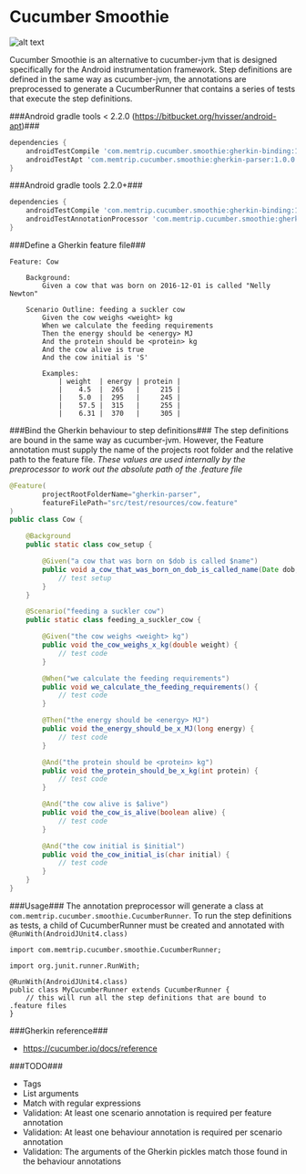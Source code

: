 Cucumber Smoothie
======================

![alt text](http://oi63.tinypic.com/zkobjq.jpg "Cucumber smoothie")

Cucumber Smoothie is an alternative to cucumber-jvm that is designed specifically for the Android instrumentation framework. Step definitions are defined in the same way as cucumber-jvm, the annotations are preprocessed to generate a CucumberRunner that contains a series of tests that execute the step definitions.

###Android gradle tools < 2.2.0 (https://bitbucket.org/hvisser/android-apt)###
```groovy
dependencies {
    androidTestCompile 'com.memtrip.cucumber.smoothie:gherkin-binding:1.0.0'
    androidTestApt 'com.memtrip.cucumber.smoothie:gherkin-parser:1.0.0'
}
```

###Android gradle tools 2.2.0+###
```groovy
dependencies {
    androidTestCompile 'com.memtrip.cucumber.smoothie:gherkin-binding:1.0.0'
    androidTestAnnotationProcessor 'com.memtrip.cucumber.smoothie:gherkin-parser:1.0.0'
}
```

###Define a Gherkin feature file###
```
Feature: Cow

    Background:
        Given a cow that was born on 2016-12-01 is called "Nelly Newton"

    Scenario Outline: feeding a suckler cow
        Given the cow weighs <weight> kg
        When we calculate the feeding requirements
        Then the energy should be <energy> MJ
        And the protein should be <protein> kg
        And the cow alive is true
        And the cow initial is 'S'

        Examples:
            | weight  | energy | protein |
            |    4.5  |  265   |     215 |
            |    5.0  |  295   |     245 |
            |    57.5 |  315   |     255 |
            |    6.31 |  370   |     305 |
```

###Bind the Gherkin behaviour to step definitions###
The step definitions are bound in the same way as cucumber-jvm. However, the Feature annotation must supply the name of the projects root folder and the relative path to the feature file. *These values are used internally by the preprocessor to work out the absolute path of the .feature file*

```java
@Feature(
        projectRootFolderName="gherkin-parser",
        featureFilePath="src/test/resources/cow.feature"
)
public class Cow {

    @Background
    public static class cow_setup {

        @Given("a cow that was born on $dob is called $name")
        public void a_cow_that_was_born_on_dob_is_called_name(Date dob, String name) {
            // test setup
        }
    }

    @Scenario("feeding a suckler cow")
    public static class feeding_a_suckler_cow {

        @Given("the cow weighs <weight> kg")
        public void the_cow_weighs_x_kg(double weight) {
            // test code
        }

        @When("we calculate the feeding requirements")
        public void we_calculate_the_feeding_requirements() {
            // test code
        }

        @Then("the energy should be <energy> MJ")
        public void the_energy_should_be_x_MJ(long energy) {
            // test code
        }

        @And("the protein should be <protein> kg")
        public void the_protein_should_be_x_kg(int protein) {
            // test code
        }

        @And("the cow alive is $alive")
        public void the_cow_is_alive(boolean alive) {
            // test code
        }

        @And("the cow initial is $initial")
        public void the_cow_initial_is(char initial) {
            // test code
        }
    }
}
```

###Usage###
The annotation preprocessor will generate a class at `com.memtrip.cucumber.smoothie.CucumberRunner`. To run the step definitions as tests, a child of CucumberRunner must be created and annotated with `@RunWith(AndroidJUnit4.class)`

```
import com.memtrip.cucumber.smoothie.CucumberRunner;

import org.junit.runner.RunWith;

@RunWith(AndroidJUnit4.class)
public class MyCucumberRunner extends CucumberRunner {
    // this will run all the step definitions that are bound to .feature files
}
``` 

###Gherkin reference###
- https://cucumber.io/docs/reference

###TODO###
- Tags
- List arguments
- Match with regular expressions
- Validation: At least one scenario annotation is required per feature annotation
- Validation: At least one behaviour annotation is required per scenario annotation
- Validation: The arguments of the Gherkin pickles match those found in the behaviour annotations